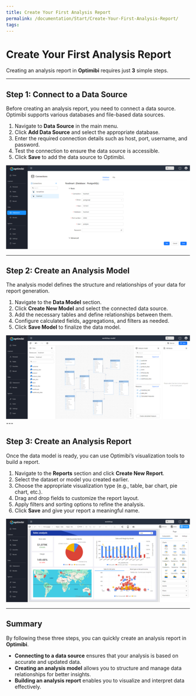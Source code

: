 ```yaml
---
title: Create Your First Analysis Report
permalink: /documentation/Start/Create-Your-First-Analysis-Report/
tags:
---
```


# **Create Your First Analysis Report**

Creating an analysis report in **Optimibi** requires just **3** simple steps.

---

## **Step 1: Connect to a Data Source**
Before creating an analysis report, you need to connect a data source. Optimibi supports various databases and file-based data sources.

1. Navigate to **Data Source** in the main menu.
2. Click **Add Data Source** and select the appropriate database.
3. Enter the required connection details such as host, port, username, and password.
4. Test the connection to ensure the data source is accessible.
5. Click **Save** to add the data source to Optimibi.

<div align="left"><img src="./images/1740458377074.png"  /></div>

---

## **Step 2: Create an Analysis Model**
The analysis model defines the structure and relationships of your data for report generation.

1. Navigate to the **Data Model** section.
2. Click **Create New Model** and select the connected data source.
3. Add the necessary tables and define relationships between them.
4. Configure calculated fields, aggregations, and filters as needed.
5. Click **Save Model** to finalize the data model.

<div align="left"><img src="./images/1740458607326.png"  /></div>
---

## **Step 3: Create an Analysis Report**
Once the data model is ready, you can use Optimibi’s visualization tools to build a report.

1. Navigate to the **Reports** section and click **Create New Report**.
2. Select the dataset or model you created earlier.
3. Choose the appropriate visualization type (e.g., table, bar chart, pie chart, etc.).
4. Drag and drop fields to customize the report layout.
5. Apply filters and sorting options to refine the analysis.
6. Click **Save** and give your report a meaningful name.

<div align="left"><img src="./images/1740458509103.png"  /></div>

---

## **Summary**
By following these three steps, you can quickly create an analysis report in **Optimibi**.  

- **Connecting to a data source** ensures that your analysis is based on accurate and updated data.  
- **Creating an analysis model** allows you to structure and manage data relationships for better insights.  
- **Building an analysis report** enables you to visualize and interpret data effectively.  
